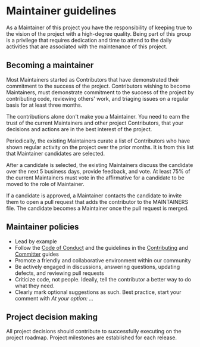 <!--
Copyright (c) 2024 Dell Inc., or its subsidiaries. All Rights Reserved.

Licensed under the Apache License, Version 2.0 (the "License");
you may not use this file except in compliance with the License.
You may obtain a copy of the License at

    http://www.apache.org/licenses/LICENSE-2.0
-->

# Maintainer guidelines

As a Maintainer of this project you have the responsibility of keeping true to the vision of the project with a high-degree quality. Being part of this group is a privilege that requires dedication and time to attend to the daily activities that are associated with the maintenance of this project.

## Becoming a maintainer

Most Maintainers started as Contributors that have demonstrated their commitment to the success of the project. Contributors wishing to become Maintainers, must demonstrate commitment to the success of the project by contributing code, reviewing others' work, and triaging issues on a regular basis for at least three months.

The contributions alone don't make you a Maintainer. You need to earn the trust of the current Maintainers and other project Contributors, that your decisions and actions are in the best interest of the project.

Periodically, the existing Maintainers curate a list of Contributors who have shown regular activity on the project over the prior months. It is from this list that Maintainer candidates are selected.

After a candidate is selected, the existing Maintainers discuss the candidate over the next 5 business days, provide feedback, and vote. At least 75% of the current Maintainers must vote in the affirmative for a candidate to be moved to the role of Maintainer.

If a candidate is approved, a Maintainer contacts the candidate to invite them to open a pull request that adds the contributor to the MAINTAINERS file. The candidate becomes a Maintainer once the pull request is merged.

## Maintainer policies

* Lead by example
* Follow the [Code of Conduct](https://github.com/dell/ansible-powerflex/blob/2.2.0/CODE_OF_CONDUCT.md) and the guidelines in the [Contributing](https://github.com/dell/ansible-powerflex/blob/2.2.0/CONTRIBUTING.md) and [Committer](https://github.com/dell/ansible-powerflex/blob/2.2.0/COMMITTER_GUIDE.md) guides
* Promote a friendly and collaborative environment within our community
* Be actively engaged in discussions, answering questions, updating defects, and reviewing pull requests
* Criticize code, not people. Ideally, tell the contributor a better way to do what they need.
* Clearly mark optional suggestions as such. Best practice, start your comment with *At your option: …*

## Project decision making

All project decisions should contribute to successfully executing on the project roadmap. Project milestones are established for each release.